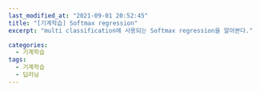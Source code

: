 ```yaml
---
last_modified_at: "2021-09-01 20:52:45"
title: "[기계학습] Softmax regression"
excerpt: "multi classification에 사용되는 Softmax regression을 알아본다."

categories:
  - 기계학습
tags:
  - 기계학습
  - 딥러닝
---
```

